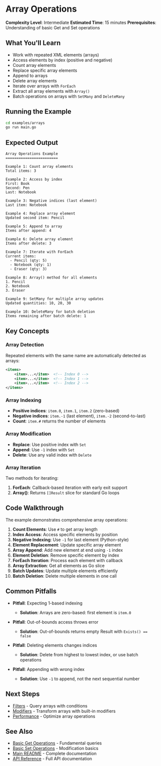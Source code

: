 # Array Operations

**Complexity Level**: Intermediate
**Estimated Time**: 15 minutes
**Prerequisites**: Understanding of basic Get and Set operations

## What You'll Learn

- Work with repeated XML elements (arrays)
- Access elements by index (positive and negative)
- Count array elements
- Replace specific array elements
- Append to arrays
- Delete array elements
- Iterate over arrays with `ForEach`
- Extract all array elements with `Array()`
- Batch operations on arrays with `SetMany` and `DeleteMany`

## Running the Example

```bash
cd examples/arrays
go run main.go
```

## Expected Output

```
Array Operations Example
========================

Example 1: Count array elements
Total items: 3

Example 2: Access by index
First: Book
Second: Pen
Last: Notebook

Example 3: Negative indices (last element)
Last item: Notebook

Example 4: Replace array element
Updated second item: Pencil

Example 5: Append to array
Items after append: 4

Example 6: Delete array element
Items after delete: 3

Example 7: Iterate with ForEach
Current items:
  - Pencil (qty: 5)
  - Notebook (qty: 1)
  - Eraser (qty: 3)

Example 8: Array() method for all elements
1. Pencil
2. Notebook
3. Eraser

Example 9: SetMany for multiple array updates
Updated quantities: 10, 20, 30

Example 10: DeleteMany for batch deletion
Items remaining after batch delete: 1
```

## Key Concepts

### Array Detection

Repeated elements with the same name are automatically detected as arrays:
```xml
<items>
    <item>...</item>  <!-- Index 0 -->
    <item>...</item>  <!-- Index 1 -->
    <item>...</item>  <!-- Index 2 -->
</items>
```

### Array Indexing

- **Positive indices**: `item.0`, `item.1`, `item.2` (zero-based)
- **Negative indices**: `item.-1` (last element), `item.-2` (second-to-last)
- **Count**: `item.#` returns the number of elements

### Array Modification

- **Replace**: Use positive index with `Set`
- **Append**: Use `-1` index with `Set`
- **Delete**: Use any valid index with `Delete`

### Array Iteration

Two methods for iterating:
1. **ForEach**: Callback-based iteration with early exit support
2. **Array()**: Returns `[]Result` slice for standard Go loops

## Code Walkthrough

The example demonstrates comprehensive array operations:

1. **Count Elements**: Use `#` to get array length
2. **Index Access**: Access specific elements by position
3. **Negative Indexing**: Use `-1` for last element (Python-style)
4. **Element Replacement**: Update specific array element
5. **Array Append**: Add new element at end using `-1` index
6. **Element Deletion**: Remove specific element by index
7. **ForEach Iteration**: Process each element with callback
8. **Array Extraction**: Get all elements as Go slice
9. **Batch Updates**: Update multiple elements efficiently
10. **Batch Deletion**: Delete multiple elements in one call

## Common Pitfalls

- **Pitfall**: Expecting 1-based indexing
  - **Solution**: Arrays are zero-based: first element is `item.0`

- **Pitfall**: Out-of-bounds access throws error
  - **Solution**: Out-of-bounds returns empty Result with `Exists() == false`

- **Pitfall**: Deleting elements changes indices
  - **Solution**: Delete from highest to lowest index, or use batch operations

- **Pitfall**: Appending with wrong index
  - **Solution**: Use `-1` to append, not the next sequential number

## Next Steps

- [Filters](../filters/) - Query arrays with conditions
- [Modifiers](../modifiers/) - Transform arrays with built-in modifiers
- [Performance](../performance/) - Optimize array operations

## See Also

- [Basic Get Operations](../basic-get/) - Fundamental queries
- [Basic Set Operations](../basic-set/) - Modification basics
- [Main README](../../README.md) - Complete documentation
- [API Reference](https://pkg.go.dev/github.com/netascode/xmldot) - Full API documentation

